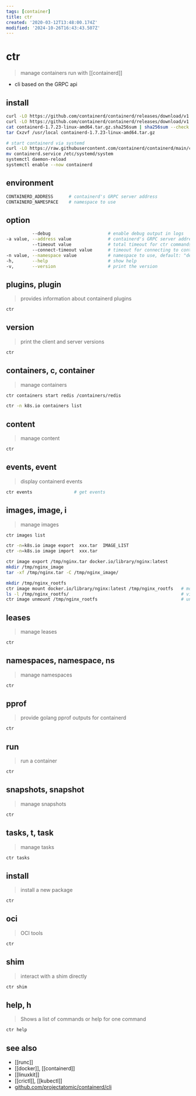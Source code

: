 ```yaml
---
tags: [container]
title: ctr
created: '2020-03-12T13:48:00.174Z'
modified: '2024-10-26T16:43:43.507Z'
---
```


# ctr

> manage containers run with [[containerd]]

- cli based on the GRPC api

## install

```sh
curl -LO https://github.com/containerd/containerd/releases/download/v1.7.23/containerd-1.7.23-linux-amd64.tar.gz
curl -LO https://github.com/containerd/containerd/releases/download/v1.7.23/containerd-1.7.23-linux-amd64.tar.gz.sha256sum
cat containerd-1.7.23-linux-amd64.tar.gz.sha256sum | sha256sum --check
tar Cxzvf /usr/local containerd-1.7.23-linux-amd64.tar.gz

# start containerd via systemd
curl -LO https://raw.githubusercontent.com/containerd/containerd/main/containerd.service
mv containerd.service /etc/systemd/system
systemctl daemon-reload
systemctl enable --now containerd
```

## environment

```sh
CONTAINERD_ADDRESS      # containerd's GRPC server address
CONTAINERD_NAMESPACE    # namespace to use
```

## option

```sh
          --debug                      # enable debug output in logs
-a value, --address value              # containerd's GRPC server address, default: /run/containerd/containerd.sock
          --timeout value              # total timeout for ctr commands, default: 0s
          --connect-timeout value      # timeout for connecting to containerd, default: 0s
-n value, --namespace value            # namespace to use, default: "default"
-h,       --help                       # show help
-v,       --version                    # print the version
```

## plugins, plugin            

> provides information about containerd plugins

```sh
ctr
```

## version                    

> print the client and server versions

```sh
ctr
```

## containers, c, container   

> manage containers

```sh
ctr containers start redis /containers/redis

ctr -n k8s.io containers list
```

## content                    

> manage content

```sh
ctr
```

## events, event              

> display containerd events

```sh
ctr events                # get events
```

## images, image, i           

> manage images

```sh
ctr images list

ctr -n=k8s.io image export  xxx.tar  IMAGE_LIST
ctr -n=k8s.io image import  xxx.tar

ctr image export /tmp/nginx.tar docker.io/library/nginx:latest          # saves image's content to tarball
mkdir /tmp/nginx_image
tar -xf /tmp/nginx.tar -C /tmp/nginx_image/                             # extract raw image layers

mkdir /tmp/nginx_rootfs
ctr image mount docker.io/library/nginx:latest /tmp/nginx_rootfs   # mount image to explore its root filesystem
ls -l /tmp/nginx_rootfs/                                           # view image root fs
ctr image unmount /tmp/nginx_rootfs                                # unmount image
```

## leases                     

> manage leases

```sh
ctr
```

## namespaces, namespace, ns  

> manage namespaces

```sh
ctr
```

## pprof                      

> provide golang pprof outputs for containerd

```sh
ctr
```

## run                        

> run a container

```sh
ctr
```

## snapshots, snapshot        

> manage snapshots

```sh
ctr
```

## tasks, t, task             

> manage tasks

```sh
ctr tasks
```

## install                    

> install a new package

```sh
ctr
```

## oci                        

> OCI tools

```sh
ctr
```

## shim                       

> interact with a shim directly

```sh
ctr shim
```

## help, h

> Shows a list of commands or help for one command

```sh
ctr help
```

## see also

- [[runc]]
- [[docker]], [[containerd]]
- [[linuxkit]]
- [[crictl]], [[kubectl]]
- [github.com/projectatomic/containerd/cli](https://github.com/projectatomic/containerd/blob/master/docs/cli.md)

